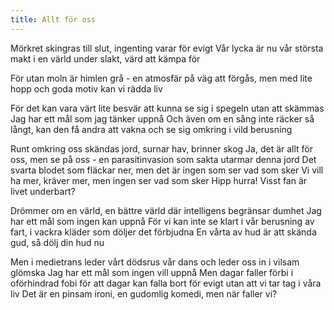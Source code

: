 ```yaml
---
title: Allt för oss
---
```


Mörkret skingras till slut,
ingenting varar för evigt
Vår lycka är nu
vår största makt
i en värld under slakt,
värd att kämpa för

För utan moln är himlen grå -
en atmosfär på väg att förgås,
men med lite hopp och goda motiv
kan vi rädda liv

För det kan vara värt lite besvär
att kunna se sig i spegeln utan att skämmas
Jag har ett mål som jag tänker uppnå
Och även om en sång inte räcker så långt,
kan den få andra att vakna
och se sig omkring i vild berusning

Runt omkring oss skändas jord,
surnar hav, brinner skog
Ja, det är allt för oss, men se på oss -
en parasitinvasion
som sakta utarmar denna jord
Det svarta blodet som fläckar ner,
men det är ingen som ser vad som sker
Vi vill ha mer, kräver mer,
men ingen ser vad som sker
Hipp hurra!
Visst fan är livet underbart?

Drömmer om en värld, en bättre värld
där intelligens begränsar dumhet
Jag har ett mål som ingen kan uppnå
För vi kan inte se klart i vår berusning av fart,
i vackra kläder som döljer det förbjudna
En vårta av hud är att skända gud,
så dölj din hud nu

Men i medietrans leder vårt dödsrus vår dans
och leder oss in i vilsam glömska
Jag har ett mål som ingen vill uppnå 
Men dagar faller förbi i oförhindrad fobi
för att dagar kan falla bort för evigt
utan att vi tar tag i våra liv
Det är en pinsam ironi,
en gudomlig komedi,
men när faller vi?
